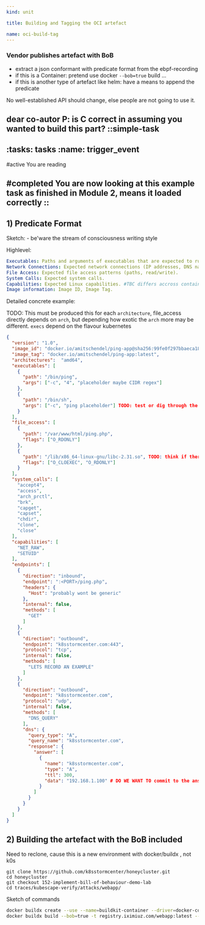 ```yaml
---
kind: unit

title: Building and Tagging the OCI artefact

name: oci-build-tag
---
```


### Vendor publishes artefact with BoB

* extract a json conformant with predicate format from the ebpf-recording 
* if this is a Container: pretend use docker `--bob=true` build ...
* if this is another type of artefact like helm: have a means to append the predicate

No well-established API should change, else people are not going to use it.

dear co-autor P: is C correct in assuming you wanted to build this part?
::simple-task
---
:tasks: tasks
:name: trigger_event
---
#active
You are reading

#completed
You are now looking at this example task as finished in Module 2, means it loaded correctly
::
---


## 1) Predicate Format
Sketch: - be'ware the stream of consciousness writing style


Highlevel:
```yaml
Executables: Paths and arguments of executables that are expected to run.
Network Connections: Expected network connections (IP addresses, DNS names, ports, protocols).
File Access: Expected file access patterns (paths, read/write). 
System Calls: Expected system calls.
Capabilities: Expected Linux capabilities. #TBC differs accross containerruntimes -> TODO recapture the profile, check the image sha
Image information: Image ID, Image Tag.
```

Detailed concrete example: 

TODO: This must be produced this for each `architecture`,  file_access directly depends on `arch`, but depending how exotic the `arch` more may be different. `execs` depend on the flavour kubernetes
```json
{
  "version": "1.0",
  "image_id": "docker.io/amitschendel/ping-app@sha256:99fe0f297bbaeca1896219486de8d777fa46bd5b0cabe8488de77405149c524d",
  "image_tag": "docker.io/amitschendel/ping-app:latest",
  "architectures":  "amd64",
  "executables": [
    {
      "path": "/bin/ping",
      "args": ["-c", "4", "placeholder maybe CIDR regex"]
    },
    {
      "path": "/bin/sh",
      "args": ["-c", "ping placeholder"] TODO: test or dig through the code if a regex works here, else we need to remove the args, or ask vendors to remove such non-generic pieces themselves. Probably good to let vendors commit to as much as possible
    }
  ],
  "file_access": [
    {
      "path": "/var/www/html/ping.php",
      "flags": ["O_RDONLY"]
    },
    {
      "path": "/lib/x86_64-linux-gnu/libc-2.31.so", TODO: think if there are cases when dynamic linking would be using something non-deterministic , thinking how podman or singularity could be doing things differently , are those relevant?
      "flags": ["O_CLOEXEC", "O_RDONLY"]
    }
  ],
  "system_calls": [
    "accept4",
    "access",
    "arch_prctl",
    "brk",
    "capget",
    "capset",
    "chdir",
    "clone",
    "close"
  ],
  "capabilities": [
    "NET_RAW",
    "SETUID"
  ],
  "endpoints": [
    {
      "direction": "inbound",
      "endpoint": ":<PORT>/ping.php",
      "headers": {
        "Host": "probably wont be generic"
      },
      "internal": false,
      "methods": [
        "GET"
      ]
    },
    {
      "direction": "outbound",
      "endpoint": "k8sstormcenter.com:443",
      "protocol": "tcp",
      "internal": false,
      "methods": [
        "LETS RECORD AN EXAMPLE"
      ]
    },
    {
      "direction": "outbound",
      "endpoint": "k8sstormcenter.com",
      "protocol": "udp",
      "internal": false,
      "methods": [
        "DNS_QUERY"
      ],
      "dns": {
        "query_type": "A",
        "query_name": "k8sstormcenter.com",
        "response": {
          "answer": [
            {
              "name": "k8sstormcenter.com",
              "type": "A",
              "ttl": 300,
              "data": "192.168.1.100" # DO WE WANT TO commit to the answer, or leave it as optional if a vendor is super sure they have static IPs. the DNS part could be very valuable in detecting malicious behaviour, probably good to have it as OPTIONAL
            }
          ]
        }
      }
    }
  ]
}
```

## 2) Building the artefact with the BoB included


Need to reclone, cause this is a new environment with docker/buildx , not k0s

```git
git clone https://github.com/k8sstormcenter/honeycluster.git
cd honeycluster
git checkout 152-implement-bill-of-behaviour-demo-lab 
cd traces/kubescape-verify/attacks/webapp/
```
Sketch of commands

```sh
docker buildx create --use --name=buildkit-container --driver=docker-container
docker buildx build --bob=true -t registry.iximiuz.com/webapp:latest --push .
```


<!-- 
So, we have our `ApplicationProfile` from the last section;

```yaml
Name:         pod-ping-app
Namespace:    default
Labels:       kubescape.io/workload-api-version=v1
              kubescape.io/workload-kind=Pod
              kubescape.io/workload-name=ping-app
              kubescape.io/workload-namespace=default
              kubescape.io/workload-resource-version=1966
Annotations:  kubescape.io/completion: partial
              kubescape.io/instance-id: apiVersion-v1/namespace-default/kind-Pod/name-ping-app
              kubescape.io/resource-size: 9
              kubescape.io/status: completed
              kubescape.io/wlid: wlid://cluster-honeycluster/namespace-default/pod-ping-app
API Version:  spdx.softwarecomposition.kubescape.io/v1beta1
Kind:         ApplicationProfile
Metadata:
  Creation Timestamp:  2025-04-15T19:47:13Z
  Resource Version:    4
  UID:                 08396cda-4519-48ce-9c7c-9d530a19123a
Spec:
  Architectures:
    amd64
  Containers:
    Capabilities:
      NET_RAW
      SETUID
    Endpoints:
      Direction:  inbound
      Endpoint:   :32132/ping.php
      Headers:
        Host:
          172.16.0.2:32132
      Internal:  false
      Methods:
        GET
    Execs:
      Args:
        /bin/sh
        -c
        ping -c 4 172.16.0.2
      Path:  /bin/sh
      Args:
        /bin/ping
        -c
        4
        172.16.0.2
      Path:     /bin/ping
    Image ID:   docker.io/amitschendel/ping-app@sha256:99fe0f297bbaeca1896219486de8d777fa46bd5b0cabe8488de77405149c524d
    Image Tag:  docker.io/amitschendel/ping-app:latest
    Name:       ping-app
    Opens:
      Flags:
        O_CLOEXEC
        O_RDONLY
      Path:  /usr/lib/x86_64-linux-gnu/libunistring.so.2.1.0
      Flags:
        O_RDONLY
      Path:  /var/www/html/ping.php
      Flags:
        O_CLOEXEC
        O_RDONLY
      Path:  /etc/ld.so.cache
      Flags:
        O_CLOEXEC
        O_RDONLY
      Path:  /lib/x86_64-linux-gnu/libc-2.31.so
      Flags:
        O_CLOEXEC
        O_RDONLY
      Path:  /lib/x86_64-linux-gnu/libcap.so.2.44
      Flags:
        O_CLOEXEC
        O_RDONLY
      Path:  /usr/lib/x86_64-linux-gnu/libidn2.so.0.3.7
      Flags:
        O_CLOEXEC
        O_RDONLY
      Path:  /lib/x86_64-linux-gnu/libresolv-2.31.so
    Rule Policies:
      R0001:
      R0002:
      R0003:
      R0004:
      R0005:
      R0006:
      R0007:
      R0008:
      R0009:
      R0010:
      R0011:
      R1000:
      R1001:
      R1002:
      R1003:
      R1004:
      R1005:
      R1006:
      R1007:
      R1008:
      R1009:
      R1010:
      R1011:
      R1012:
      R1015:
      R1030:
    Seccomp Profile:
      Spec:
        Default Action:  
    Syscalls:
      accept4
      access
      arch_prctl
      brk
      capget
      capset
      chdir
      clone
      close
      connect
      dup2
      execve
      exit_group
      fcntl
      fstat
      getcwd
      getegid
      geteuid
      getgid
      getpid
      getppid
      getrandom
      getsockname
      getsockopt
      getuid
      ioctl
      lstat
      mmap
      mprotect
      munmap
      openat
      pipe2
      poll
      prctl
      prlimit64
      read
      recvmsg
      rt_sigaction
      rt_sigprocmask
      rt_sigreturn
      select
      sendto
      setitimer
      setsockopt
      setuid
      shutdown
      socket
      stat
      times
      vfork
      wait4
      write
      writev
Status:
Events:  <none>
```



Lets test building our artefact:

```git
git clone https://github.com/k8sstormcenter/honeycluster.git
cd honeycluster
git checkout 152-implement-bill-of-behaviour-demo-lab 
cd traces/kubescape-verify/attacks/webapp/
```

```sh
docker buildx create --use --name=buildkit-container --driver=docker-container
docker buildx build --bob=true -t registry.iximiuz.com/webapp:latest --push .
```

 -->
